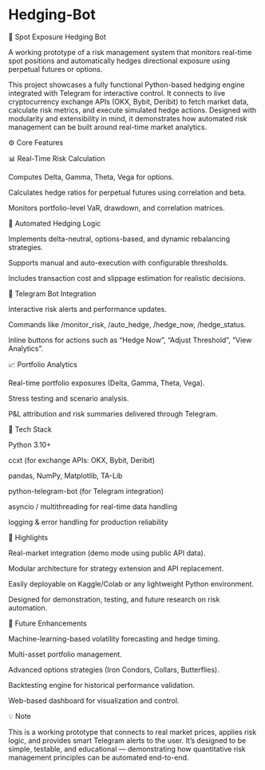 # Hedging-Bot
🧠 Spot Exposure Hedging Bot

A working prototype of a risk management system that monitors real-time spot positions and automatically hedges directional exposure using perpetual futures or options.

This project showcases a fully functional Python-based hedging engine integrated with Telegram for interactive control. It connects to live cryptocurrency exchange APIs (OKX, Bybit, Deribit) to fetch market data, calculate risk metrics, and execute simulated hedge actions. Designed with modularity and extensibility in mind, it demonstrates how automated risk management can be built around real-time market analytics.

⚙️ Core Features

📊 Real-Time Risk Calculation

Computes Delta, Gamma, Theta, Vega for options.

Calculates hedge ratios for perpetual futures using correlation and beta.

Monitors portfolio-level VaR, drawdown, and correlation matrices.

🤖 Automated Hedging Logic

Implements delta-neutral, options-based, and dynamic rebalancing strategies.

Supports manual and auto-execution with configurable thresholds.

Includes transaction cost and slippage estimation for realistic decisions.

💬 Telegram Bot Integration

Interactive risk alerts and performance updates.

Commands like /monitor_risk, /auto_hedge, /hedge_now, /hedge_status.

Inline buttons for actions such as “Hedge Now”, “Adjust Threshold”, “View Analytics”.

📈 Portfolio Analytics

Real-time portfolio exposures (Delta, Gamma, Theta, Vega).

Stress testing and scenario analysis.

P&L attribution and risk summaries delivered through Telegram.

🧩 Tech Stack

Python 3.10+

ccxt (for exchange APIs: OKX, Bybit, Deribit)

pandas, NumPy, Matplotlib, TA-Lib

python-telegram-bot (for Telegram integration)

asyncio / multithreading for real-time data handling

logging & error handling for production reliability

🚀 Highlights

Real-market integration (demo mode using public API data).

Modular architecture for strategy extension and API replacement.

Easily deployable on Kaggle/Colab or any lightweight Python environment.

Designed for demonstration, testing, and future research on risk automation.

🧠 Future Enhancements

Machine-learning-based volatility forecasting and hedge timing.

Multi-asset portfolio management.

Advanced options strategies (Iron Condors, Collars, Butterflies).

Backtesting engine for historical performance validation.

Web-based dashboard for visualization and control.

💡 Note

This is a working prototype that connects to real market prices, applies risk logic, and provides smart Telegram alerts to the user. It’s designed to be simple, testable, and educational — demonstrating how quantitative risk management principles can be automated end-to-end.
